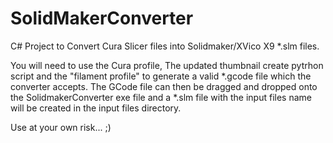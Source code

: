 # SolidMakerConverter
C# Project to Convert Cura Slicer files into Solidmaker/XVico X9 *.slm files.

You will need to use the Cura profile, The updated thumbnail create pytrhon script and the "filament profile" to generate a valid *.gcode file which the converter accepts.
The GCode file can then be dragged and dropped onto the SolidmakerConverter exe file and a *.slm file with the input files name will be created in the input files directory.

Use at your own risk... ;)
